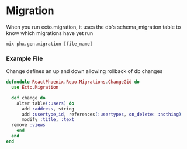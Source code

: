 # Migration

When you run ecto.migration, it uses the db's schema_migration table to know which migrations have yet run

```
mix phx.gen.migration [file_name]
```

### Example File

Change defines an up and down allowing rollback of db changes

```elixir
defmodule ReactPhoenix.Repo.Migrations.ChangeGid do
  use Ecto.Migration

  def change do
    alter table(:users) do
      add :address, string
      add :usertype_id, references(:usertypes, on_delete: :nothing)
      modify :title, :text
  remove :views
    end
  end
end

```

